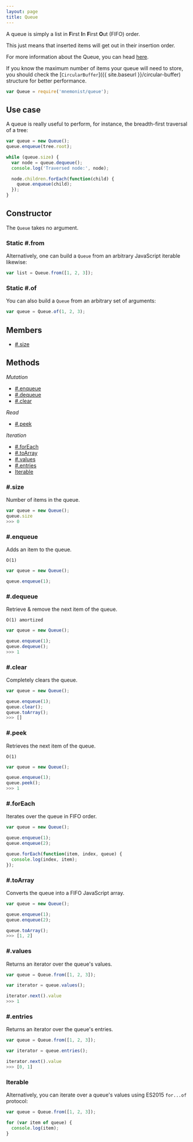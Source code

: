 ```yaml
---
layout: page
title: Queue
---
```


A queue is simply a list in **F**irst **I**n **F**irst **O**ut (FIFO) order.

This just means that inserted items will get out in their insertion order.

For more information about the Queue, you can head [here](https://en.wikipedia.org/wiki/Queue_(abstract_data_type)).

If you know the maximum number of items your queue will need to store, you should check the [`CircularBuffer`]({{ site.baseurl }}/circular-buffer) structure for better performance. 

```js
var Queue = require('mnemonist/queue');
```

## Use case

A queue is really useful to perform, for instance, the breadth-first traversal of a tree:

```js
var queue = new Queue();
queue.enqueue(tree.root);

while (queue.size) {
  var node = queue.dequeue();
  console.log('Traversed node:', node);

  node.children.forEach(function(child) {
    queue.enqueue(child);
  });
}
```

## Constructor

The `Queue` takes no argument.

### Static #.from

Alternatively, one can build a `Queue` from an arbitrary JavaScript iterable likewise:

```js
var list = Queue.from([1, 2, 3]);
```

### Static #.of

You can also build a `Queue` from an arbitrary set of arguments:

```js
var queue = Queue.of(1, 2, 3);
```

## Members

* [#.size](#size)

## Methods

*Mutation*

* [#.enqueue](#enqueue)
* [#.dequeue](#dequeue)
* [#.clear](#clear)

*Read*

* [#.peek](#peek)

*Iteration*

* [#.forEach](#foreach)
* [#.toArray](#toarray)
* [#.values](#values)
* [#.entries](#entries)
* [Iterable](#iterable)

### #.size

Number of items in the queue.

```js
var queue = new Queue();
queue.size
>>> 0
```

### #.enqueue

Adds an item to the queue.

`O(1)`

```js
var queue = new Queue();

queue.enqueue(1);
```

### #.dequeue

Retrieve & remove the next item of the queue.

`O(1) amortized`

```js
var queue = new Queue();

queue.enqueue(1);
queue.dequeue();
>>> 1
```

### #.clear

Completely clears the queue.

```js
var queue = new Queue();

queue.enqueue(1);
queue.clear();
queue.toArray();
>>> []
```

### #.peek

Retrieves the next item of the queue.

`O(1)`

```js
var queue = new Queue();

queue.enqueue(1);
queue.peek();
>>> 1
```

### #.forEach

Iterates over the queue in FIFO order.

```js
var queue = new Queue();

queue.enqueue(1);
queue.enqueue(2);

queue.forEach(function(item, index, queue) {
  console.log(index, item);
});
```

### #.toArray

Converts the queue into a FIFO JavaScript array.

```js
var queue = new Queue();

queue.enqueue(1);
queue.enqueue(2);

queue.toArray();
>>> [1, 2]
```

### #.values

Returns an iterator over the queue's values.

```js
var queue = Queue.from([1, 2, 3]);

var iterator = queue.values();

iterator.next().value
>>> 1
```

### #.entries

Returns an iterator over the queue's entries.

```js
var queue = Queue.from([1, 2, 3]);

var iterator = queue.entries();

iterator.next().value
>>> [0, 1]
```

### Iterable

Alternatively, you can iterate over a queue's values using ES2015 `for...of` protocol:

```js
var queue = Queue.from([1, 2, 3]);

for (var item of queue) {
  console.log(item);
}
```
